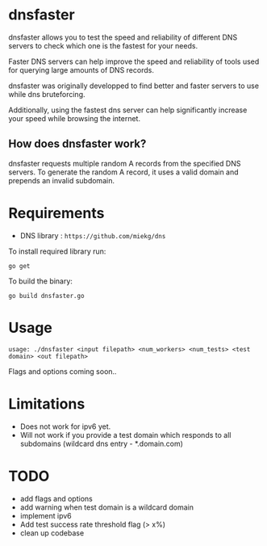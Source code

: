 # dnsfaster

dnsfaster allows you to test the speed and reliability of different DNS servers to check which one is the fastest for your needs.

Faster DNS servers can help improve the speed and reliability of tools used for querying large amounts of DNS records.

dnsfaster was originally developped to find better and faster servers to use while dns bruteforcing.

Additionally, using the fastest dns server can help significantly increase your speed while browsing the internet.


## How does dnsfaster work?

dnsfaster requests multiple random A records from the specified DNS servers.
To generate the random A record, it uses a valid domain and prepends an invalid subdomain.

# Requirements

- DNS library : `https://github.com/miekg/dns`

To install required library run:
```
go get
```

To build the binary:
```
go build dnsfaster.go
```

# Usage

`usage: ./dnsfaster <input filepath> <num_workers> <num_tests> <test domain> <out filepath>`

Flags and options coming soon..

# Limitations

- Does not work for ipv6 yet.
- Will not work if you provide a test domain which responds to all subdomains (wildcard dns entry - \*.domain.com)


# TODO

- add flags and options
- add warning when test domain is a wildcard domain
- implement ipv6
- Add test success rate threshold flag (> x%)
- clean up codebase

